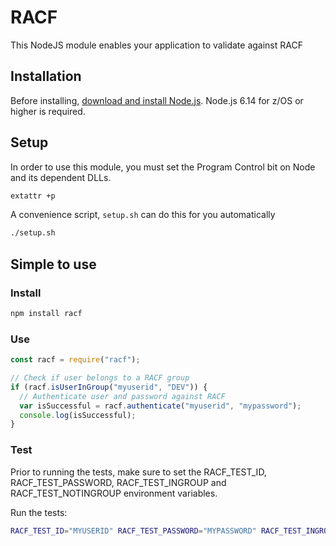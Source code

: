 # RACF
This NodeJS module enables your application to validate against RACF

## Installation

<!--
This is a [Node.js](https://nodejs.org/en/) module available through the
[npm registry](https://www.npmjs.com/).
-->

Before installing, [download and install Node.js](https://developer.ibm.com/node/sdk/ztp/).
Node.js 6.14 for z/OS or higher is required.

## Setup

In order to use this module, you must set the Program Control bit on Node and its dependent DLLs.

```bash
extattr +p
```

A convenience script, `setup.sh` can do this for you automatically

```bash
./setup.sh
```

## Simple to use

### Install

```bash
npm install racf
```

### Use

```js
const racf = require("racf");

// Check if user belongs to a RACF group
if (racf.isUserInGroup("myuserid", "DEV")) {
  // Authenticate user and password against RACF
  var isSuccessful = racf.authenticate("myuserid", "mypassword");
  console.log(isSuccessful);
}
```

### Test
Prior to running the tests, make sure to set the RACF_TEST_ID, RACF_TEST_PASSWORD, RACF_TEST_INGROUP and RACF_TEST_NOTINGROUP environment variables.

Run the tests:
```bash
RACF_TEST_ID="MYUSERID" RACF_TEST_PASSWORD="MYPASSWORD" RACF_TEST_INGROUP="DEV_REALGROUP" RACF_TEST_NOTINGROUP="DEVFAKEGROUP" npm test
```
